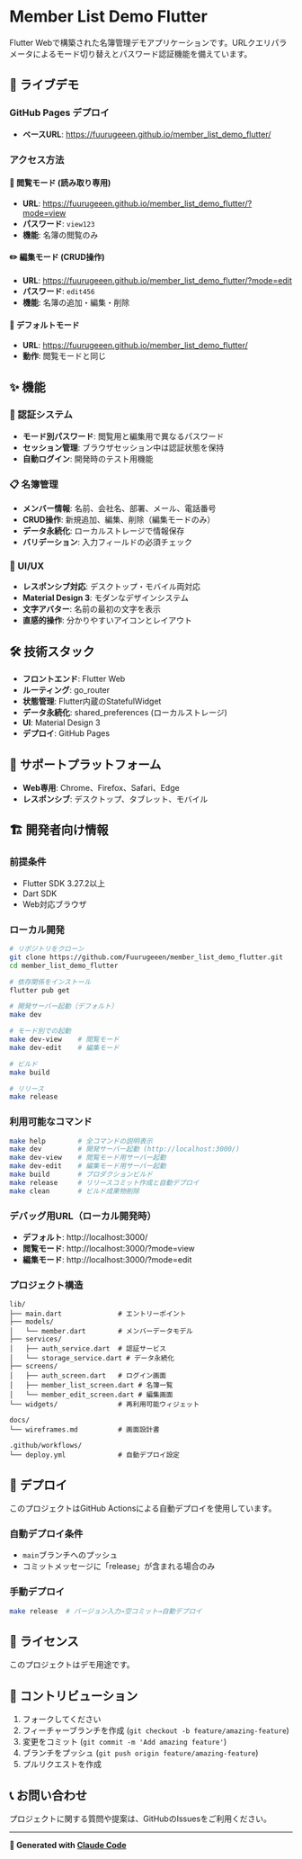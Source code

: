 # Member List Demo Flutter

Flutter Webで構築された名簿管理デモアプリケーションです。URLクエリパラメータによるモード切り替えとパスワード認証機能を備えています。

## 🚀 ライブデモ

### GitHub Pages デプロイ
- **ベースURL**: https://fuurugeeen.github.io/member_list_demo_flutter/

### アクセス方法

#### 📖 閲覧モード (読み取り専用)
- **URL**: https://fuurugeeen.github.io/member_list_demo_flutter/?mode=view
- **パスワード**: `view123`
- **機能**: 名簿の閲覧のみ

#### ✏️ 編集モード (CRUD操作)
- **URL**: https://fuurugeeen.github.io/member_list_demo_flutter/?mode=edit
- **パスワード**: `edit456`
- **機能**: 名簿の追加・編集・削除

#### 🔄 デフォルトモード
- **URL**: https://fuurugeeen.github.io/member_list_demo_flutter/
- **動作**: 閲覧モードと同じ

## ✨ 機能

### 🔐 認証システム
- **モード別パスワード**: 閲覧用と編集用で異なるパスワード
- **セッション管理**: ブラウザセッション中は認証状態を保持
- **自動ログイン**: 開発時のテスト用機能

### 📋 名簿管理
- **メンバー情報**: 名前、会社名、部署、メール、電話番号
- **CRUD操作**: 新規追加、編集、削除（編集モードのみ）
- **データ永続化**: ローカルストレージで情報保存
- **バリデーション**: 入力フィールドの必須チェック

### 🎨 UI/UX
- **レスポンシブ対応**: デスクトップ・モバイル両対応
- **Material Design 3**: モダンなデザインシステム
- **文字アバター**: 名前の最初の文字を表示
- **直感的操作**: 分かりやすいアイコンとレイアウト

## 🛠️ 技術スタック

- **フロントエンド**: Flutter Web
- **ルーティング**: go_router
- **状態管理**: Flutter内蔵のStatefulWidget
- **データ永続化**: shared_preferences (ローカルストレージ)
- **UI**: Material Design 3
- **デプロイ**: GitHub Pages

## 📱 サポートプラットフォーム

- **Web専用**: Chrome、Firefox、Safari、Edge
- **レスポンシブ**: デスクトップ、タブレット、モバイル

## 🏗️ 開発者向け情報

### 前提条件
- Flutter SDK 3.27.2以上
- Dart SDK
- Web対応ブラウザ

### ローカル開発

```bash
# リポジトリをクローン
git clone https://github.com/Fuurugeeen/member_list_demo_flutter.git
cd member_list_demo_flutter

# 依存関係をインストール
flutter pub get

# 開発サーバー起動（デフォルト）
make dev

# モード別での起動
make dev-view    # 閲覧モード
make dev-edit    # 編集モード

# ビルド
make build

# リリース
make release
```

### 利用可能なコマンド

```bash
make help        # 全コマンドの説明表示
make dev         # 開発サーバー起動 (http://localhost:3000/)
make dev-view    # 閲覧モード用サーバー起動
make dev-edit    # 編集モード用サーバー起動
make build       # プロダクションビルド
make release     # リリースコミット作成と自動デプロイ
make clean       # ビルド成果物削除
```

### デバッグ用URL（ローカル開発時）

- **デフォルト**: http://localhost:3000/
- **閲覧モード**: http://localhost:3000/?mode=view
- **編集モード**: http://localhost:3000/?mode=edit

### プロジェクト構造

```
lib/
├── main.dart              # エントリーポイント
├── models/
│   └── member.dart        # メンバーデータモデル
├── services/
│   ├── auth_service.dart  # 認証サービス
│   └── storage_service.dart # データ永続化
├── screens/
│   ├── auth_screen.dart   # ログイン画面
│   ├── member_list_screen.dart # 名簿一覧
│   └── member_edit_screen.dart # 編集画面
└── widgets/               # 再利用可能ウィジェット

docs/
└── wireframes.md          # 画面設計書

.github/workflows/
└── deploy.yml             # 自動デプロイ設定
```

## 🚀 デプロイ

このプロジェクトはGitHub Actionsによる自動デプロイを使用しています。

### 自動デプロイ条件
- `main`ブランチへのプッシュ
- コミットメッセージに「release」が含まれる場合のみ

### 手動デプロイ
```bash
make release  # バージョン入力→空コミット→自動デプロイ
```

## 📄 ライセンス

このプロジェクトはデモ用途です。

## 🤝 コントリビューション

1. フォークしてください
2. フィーチャーブランチを作成 (`git checkout -b feature/amazing-feature`)
3. 変更をコミット (`git commit -m 'Add amazing feature'`)
4. ブランチをプッシュ (`git push origin feature/amazing-feature`)
5. プルリクエストを作成

## 📞 お問い合わせ

プロジェクトに関する質問や提案は、GitHubのIssuesをご利用ください。

---

**🤖 Generated with [Claude Code](https://claude.ai/code)**
